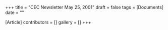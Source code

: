 +++
title = "CEC Newsletter May 25, 2001"
draft = false
tags = [Documents]
date = ""

[Article]
contributors = []
gallery = []
+++